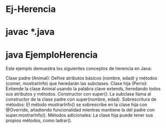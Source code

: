 # Ej-Herencia
# javac *.java 
# java EjemploHerencia

Este ejemplo demuestra los siguientes conceptos de herencia en Java:

Clase padre (Animal): Define atributos básicos (nombre, edad) y métodos (comer, mostrarInfo) que heredarán las subclases.
Clase hija (Perro): Extiende la clase Animal usando la palabra clave extends, heredando todos sus atributos y métodos.
Constructor con super(): La subclase llama al constructor de la clase padre con super(nombre, edad).
Sobrescritura de métodos: El método mostrarInfo() se sobrescribe en la clase hija con @Override, añadiendo funcionalidad mientras mantiene la del padre con super.mostrarInfo().
Métodos adicionales: La clase hija puede tener sus propios métodos, como ladrar().

